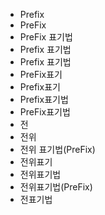 ﻿- Prefix
- PreFix
- PreFix 표기법
- Prefix 표기법
- Prefix 표기법
- PreFix표기
- Prefix표기
- Prefix표기법
- PreFix표기법
- 전
- 전위
- 전위 표기법(PreFix) 
- 전위표기
- 전위표기법
- 전위표기법(PreFix) 
- 전표기법
